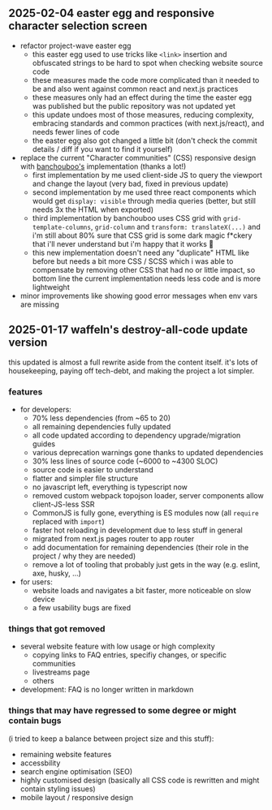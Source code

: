 ## 2025-02-04 easter egg and responsive character selection screen

- refactor project-wave easter egg
    - this easter egg used to use tricks like `<link>` insertion and obfuscated strings to be hard to spot when checking website source code
    - these measures made the code more complicated than it needed to be and also went against common react and next.js practices
    - these measures only had an effect during the time the easter egg was published but the public repository was not updated yet
    - this update undoes most of those measures, reducing complexity, embracing standards and common practices (with next.js/react), and needs fewer lines of code
    - the easter egg also got changed a little bit (don't check the commit details / diff if you want to find it yourself)
- replace the current "Character communities" (CSS) responsive design with [banchouboo's](https://banchouboo.neocities.org/) implementation (thanks a lot!)
    - first implementation by me used client-side JS to query the viewport and change the layout (very bad, fixed in previous update)
    - second implementation by me used three react components which would get `display: visible` through media queries (better, but still needs 3x the HTML when exported)
    - third implementation by banchouboo uses CSS grid with `grid-template-columns`, `grid-column` and `transform: translateX(...)` and i'm still about 80% sure that CSS grid is some dark magic f*ckery that i'll never understand but i'm happy that it works 🙌
    - this new implementation doesn't need any "duplicate" HTML like before but needs a bit more CSS / SCSS which i was able to compensate by removing other CSS that had no or little impact, so bottom line the current implementation needs less code and is more lightweight
- minor improvements like showing good error messages when env vars are missing

## 2025-01-17 waffeln's destroy-all-code update version

this updated is almost a full rewrite aside from the content itself.
it's lots of housekeeping, paying off tech-debt, and making the project a lot simpler.

### features

-   for developers:
    -   70% less dependencies (from ~65 to 20)
    -   all remaining dependencies fully updated
    -   all code updated according to dependency upgrade/migration guides
    -   various deprecation warnings gone thanks to updated dependencies
    -   30% less lines of source code (~6000 to ~4300 SLOC)
    -   source code is easier to understand
    -   flatter and simpler file structure
    -   no javascript left, everything is typescript now
    -   removed custom webpack topojson loader, server components allow client-JS-less SSR
    -   CommonJS is fully gone, everything is ES modules now (all `require` replaced with `import`)
    -   faster hot reloading in development due to less stuff in general
    -   migrated from next.js pages router to app router
    -   add documentation for remaining dependencies (their role in the project / why they are needed)
    -   remove a lot of tooling that probably just gets in the way (e.g. eslint, axe, husky, ...)
-   for users:
    -   website loads and navigates a bit faster, more noticeable on slow device
    -   a few usability bugs are fixed

### things that got removed

-   several website feature with low usage or high complexity
    -   copying links to FAQ entries, specifiy changes, or specific communities
    -   livestreams page
    -   others
-   development: FAQ is no longer written in markdown

### things that may have regressed to some degree or might contain bugs

(i tried to keep a balance between project size and this stuff):

-   remaining website features
-   accessbility
-   search engine optimisation (SEO)
-   highly customised design (basically all CSS code is rewritten and might contain styling issues)
-   mobile layout / responsive design